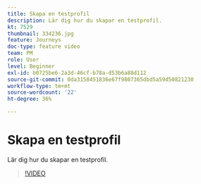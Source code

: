 ```yaml
---
title: Skapa en testprofil
description: Lär dig hur du skapar en testprofil.
kt: 7529
thumbnail: 334236.jpg
feature: Journeys
doc-type: feature video
team: PM
role: User
level: Beginner
exl-id: b0725be6-2a3d-46cf-b78a-d53b6a88d112
source-git-commit: 0da3158451836e67f9807365dbd5a59d50821230
workflow-type: tm+mt
source-wordcount: '22'
ht-degree: 36%

---
```


# Skapa en testprofil

Lär dig hur du skapar en testprofil.

>[!VIDEO](https://video.tv.adobe.com/v/334236?quality=12)
